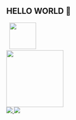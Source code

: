 ## HELLO WORLD 👋
<img src="https://i.pinimg.com/originals/c8/88/ec/c888ec0f20ad324bf182d51dbe767611.gif" alt="">

<img src="https://i.pinimg.com/736x/0b/80/81/0b80819d6fb2db65ab856fc22befa912.jpg" alt="">

<img src="https://hermes.dio.me/tracks/aa71615b-e701-4cec-bb64-71ba6974c5fe.png" width="70">
<div style="width: 200px;">

<a href="https://github.com/joaz0">
<img loading="lazy" height="150em" src="https://github-readme-stats.vercel.app/api/top-langs/?username=joaz0&layout=compact&langs_count=7&theme=dracula"/>
</a>
</div>

<a href="joazrodrigues21@gmail.com">
<img src="https://img.shields.io/badge/Gmail-D14836?style=for-the-badge&logo=gmail&logoColor=white"/>  
</a>
<a href="https://www.linkedin.com/in/joaz-rodrigues516b492b0">
<img src="https://img.shields.io/badge/LinkedIn-0077B5?style=for-the-badge&logo=linkedin&logoColor=white"/>
</a>


